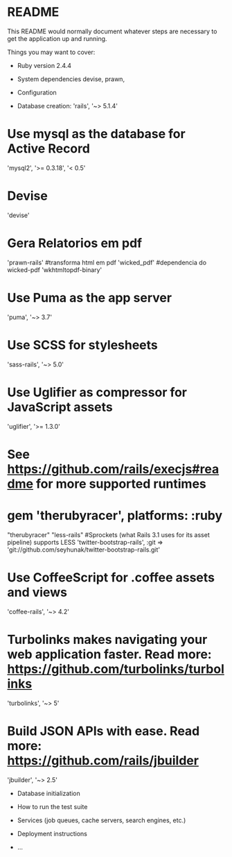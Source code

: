 # README

This README would normally document whatever steps are necessary to get the
application up and running.

Things you may want to cover:

* Ruby version 2.4.4

* System dependencies devise, prawn, 

* Configuration

* Database creation:
'rails', '~> 5.1.4'
# Use mysql as the database for Active Record
'mysql2', '>= 0.3.18', '< 0.5'
# Devise
'devise'
# Gera Relatorios em pdf
'prawn-rails'
#transforma html em pdf
'wicked_pdf'
#dependencia do wicked-pdf
'wkhtmltopdf-binary'
# Use Puma as the app server
'puma', '~> 3.7'
# Use SCSS for stylesheets
'sass-rails', '~> 5.0'
# Use Uglifier as compressor for JavaScript assets
'uglifier', '>= 1.3.0'
# See https://github.com/rails/execjs#readme for more supported runtimes
# gem 'therubyracer', platforms: :ruby
"therubyracer"
"less-rails" #Sprockets (what Rails 3.1 uses for its asset pipeline) supports LESS
'twitter-bootstrap-rails', :git => 'git://github.com/seyhunak/twitter-bootstrap-rails.git'
# Use CoffeeScript for .coffee assets and views
'coffee-rails', '~> 4.2'
# Turbolinks makes navigating your web application faster. Read more: https://github.com/turbolinks/turbolinks
'turbolinks', '~> 5'
# Build JSON APIs with ease. Read more: https://github.com/rails/jbuilder
'jbuilder', '~> 2.5'

* Database initialization

* How to run the test suite

* Services (job queues, cache servers, search engines, etc.)

* Deployment instructions

* ...
